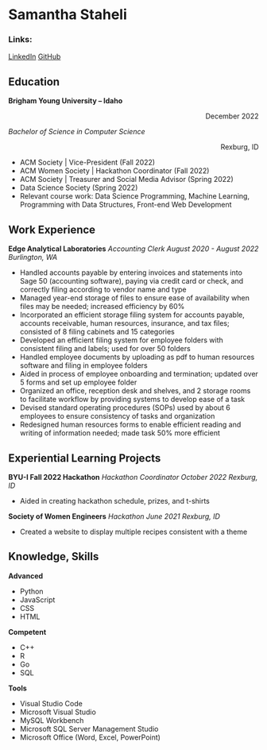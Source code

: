 # Samantha Staheli

### Links:
[LinkedIn](inkedin.com/in/samantha-staheli)
[GitHub](github.com/samanthastaheli)

## Education

**Brigham Young University – Idaho** <div style="text-align: right"> December 2022 </div>

*Bachelor of Science in Computer Science* <div style="text-align: right"> Rexburg, ID </div>

* ACM Society | Vice-President (Fall 2022)
* ACM Women Society | Hackathon Coordinator (Fall 2022)
* ACM Society | Treasurer and Social Media Advisor (Spring 2022)
* Data Science Society (Spring 2022)
* Relevant course work: Data Science Programming, Machine Learning, Programming with Data Structures, Front-end Web Development

## Work Experience
**Edge Analytical Laboratories**
*Accounting Clerk*
*August 2020 - August 2022*
*Burlington, WA*

* Handled accounts payable by entering invoices and statements into Sage 50 (accounting software), paying via credit card or check, and correctly filing according to vendor name and type
* Managed year-end storage of files to ensure ease of availability when files may be needed; increased efficiency by 60%
* Incorporated an efficient storage filing system for accounts payable, accounts receivable, human resources, insurance, and tax files; consisted of 8 filing cabinets and 15 categories
* Developed an efficient filing system for employee folders with consistent filing and labels; used for over 50 folders
* Handled employee documents by uploading as pdf to human resources software and filing in employee folders
* Aided in process of employee onboarding and termination; updated over 5 forms and set up employee folder
* Organized an office, reception desk and shelves, and 2 storage rooms to facilitate workflow by providing systems to develop ease of a task
* Devised standard operating procedures (SOPs) used by about 6 employees to ensure consistency of tasks and organization
* Redesigned human resources forms to enable efficient reading and writing of information needed; made task 50% more efficient

## Experiential Learning Projects
**BYU-I Fall 2022 Hackathon**
*Hackathon Coordinator*
*October 2022*
*Rexburg, ID*
* Aided in creating hackathon schedule, prizes, and t-shirts

**Society of Women Engineers**
*Hackathon*
*June 2021*
*Rexburg, ID*
* Created a website to display multiple recipes consistent with a theme

## Knowledge, Skills
**Advanced**
* Python
* JavaScript
* CSS
* HTML

**Competent**
* C++
* R
* Go
* SQL

**Tools**
* Visual Studio Code
* Microsoft Visual Studio
* MySQL Workbench
* Microsoft SQL Server Management Studio
* Microsoft Office (Word, Excel, PowerPoint)


